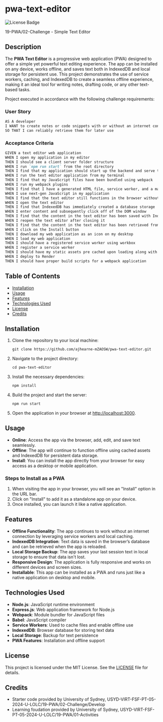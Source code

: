 # pwa-text-editor

![License Badge](https://img.shields.io/badge/license-MIT-green)

19-PWA/02-Challenge - Simple Text Editor

## Description

The **PWA Text Editor** is a progressive web application (PWA) designed to offer a simple yet powerful text editing experience. The app can be installed on any device, works offline, and saves text both in IndexedDB and local storage for persistent use. This project demonstrates the use of service workers, caching, and IndexedDB to create a seamless offline experience, making it an ideal tool for writing notes, drafting code, or any other text-based tasks.

Project executed in accordance with the following challenge requirements:

### User Story

```md
AS A developer
I WANT to create notes or code snippets with or without an internet connection
SO THAT I can reliably retrieve them for later use
```

### Acceptance Criteria

```md
GIVEN a text editor web application
WHEN I open my application in my editor
THEN I should see a client server folder structure
WHEN I run `npm run start` from the root directory
THEN I find that my application should start up the backend and serve the client
WHEN I run the text editor application from my terminal
THEN I find that my JavaScript files have been bundled using webpack
WHEN I run my webpack plugins
THEN I find that I have a generated HTML file, service worker, and a manifest file
WHEN I use next-gen JavaScript in my application
THEN I find that the text editor still functions in the browser without errors
WHEN I open the text editor
THEN I find that IndexedDB has immediately created a database storage
WHEN I enter content and subsequently click off of the DOM window
THEN I find that the content in the text editor has been saved with IndexedDB
WHEN I reopen the text editor after closing it
THEN I find that the content in the text editor has been retrieved from our IndexedDB
WHEN I click on the Install button
THEN I download my web application as an icon on my desktop
WHEN I load my web application
THEN I should have a registered service worker using workbox
WHEN I register a service worker
THEN I should have my static assets pre cached upon loading along with subsequent pages and static assets
WHEN I deploy to Render
THEN I should have proper build scripts for a webpack application
```

## Table of Contents

- [Installation](#installation)
- [Usage](#usage)
- [Features](#features)
- [Technologies Used](#technologies-used)
- [License](#license)
- [Credits](#credits)

## Installation

1. Clone the repository to your local machine:

    ```md
    git clone https://github.com/ajhearne-mZAOSW/pwa-text-editor.git
    ```

2. Navigate to the project directory:

    ```md
    cd pwa-text-editor
    ```

3. Install the necessary dependencies:

    ```md
    npm install
    ```

4. Build the project and start the server:

    ```md
    npm run start
    ```

5. Open the application in your browser at [http://localhost:3000](http://localhost:3000).

## Usage

- **Online**: Access the app via the browser, add, edit, and save text seamlessly.
- **Offline**: The app will continue to function offline using cached assets and IndexedDB for persistent data storage.
- **Install**: You can install the app directly from your browser for easy access as a desktop or mobile application.

### Steps to Install as a PWA

1. When visiting the app in your browser, you will see an "Install" option in the URL bar.
2. Click on "Install" to add it as a standalone app on your device.
3. Once installed, you can launch it like a native application.

## Features

- **Offline Functionality**: The app continues to work without an internet connection by leveraging service workers and local caching.
- **IndexedDB Integration**: Text data is saved in the browser’s database and can be retrieved when the app is reloaded.
- **Local Storage Backup**: The app saves your last session text in local storage to ensure that data isn't lost.
- **Responsive Design**: The application is fully responsive and works on different devices and screen sizes.
- **Installable**: This app can be installed as a PWA and runs just like a native application on desktop and mobile.

## Technologies Used

- **Node.js**: JavaScript runtime environment
- **Express.js**: Web application framework for Node.js
- **Webpack**: Module bundler for JavaScript files
- **Babel**: JavaScript compiler
- **Service Workers**: Used to cache files and enable offline use
- **IndexedDB**: Browser database for storing text data
- **Local Storage**: Backup for text persistence
- **PWA Features**: Installation and offline support

## License

This project is licensed under the MIT License. See the [LICENSE](./LICENSE) file for details.

## Credits

- Starter code provided by University of Sydney, USYD-VIRT-FSF-PT-05-2024-U-LOLC/19-PWA/02-Challenge/Develop
- Learning foudation provided by University of Sydney, USYD-VIRT-FSF-PT-05-2024-U-LOLC/19-PWA/01-Activities
